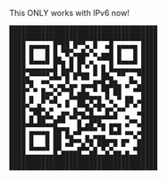 This ONLY works with IPv6 now!



    █████████████████████████████████████
    █████████████████████████████████████
    ████ ▄▄▄▄▄ █▀██ █▀▀▄ █  ▄█ ▄▄▄▄▄ ████
    ████ █   █ █ ▀█▀▄▄█▄▀▄ ▄▄█ █   █ ████
    ████ █▄▄▄█ ██▄ █ ██ ▄ ▀▀▀█ █▄▄▄█ ████
    ████▄▄▄▄▄▄▄█ █▄█ █ ▀ █ █ █▄▄▄▄▄▄▄████
    ████▄▀▀▀▀▀▄█▄▀█ █▀██ ▀ ██▄ ▀▀ ▄ ▀████
    ████▀█  ▀▀▄ ▄▄▀▄▄ ▄▄▄█▀█▄██▄ ▄▀▀▄████
    ████▀ ▀ █▄▄▀▄▀▀█ ▄█▄ ▀ ▀█ ██   ▀▀████
    ████ █  █▀▄█  ▄▀▀██▀█▀█ ▀▄ ▀ ██ ▄████
    ████▀▄▄█▄ ▄ ▀ ▀ ▄▀▀█▄▀█▀▄▄▀▄▄▀ ▀ ████
    ████ ▄▀█▄█▄ ▄█▀▄█▀█▄█▄▄▄█▄█  ▄  ▀████
    ████▄█▄██▄▄█▀▀   █ ▄█▀█▄ ▄▄▄ ▄▀▀▄████
    ████ ▄▄▄▄▄ ██▀█ ▄█▀▀▀▀ ▀ █▄█ ▄▄ ▄████
    ████ █   █ ██ ▀█▄▄ █▄▀██▄▄▄ ▄▄ ▀▄████
    ████ █▄▄▄█ ██ ▀▀ ▄█▄▀▄▀█▀▄▀ ▀  ▄█████
    ████▄▄▄▄▄▄▄█▄█████▄▄██▄▄█▄██▄█▄▄█████
    █████████████████████████████████████
    ▀▀▀▀▀▀▀▀▀▀▀▀▀▀▀▀▀▀▀▀▀▀▀▀▀▀▀▀▀▀▀▀▀▀▀▀▀

